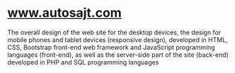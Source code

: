 # www.autosajt.com
The overall design of the web site for the desktop devices, the design for mobile phones and tablet devices (responsive design), developed in HTML, CSS, Bootstrap front-end web framework and JavaScript programming languages (front-end), as well as the server-side part of the site (back-end) developed in PHP and SQL programming languages
